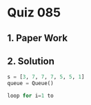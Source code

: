 # Quiz 085

## 1. Paper Work

## 2. Solution

```.py
s = [3, 7, 7, 7, 5, 5, 1]
queue = Queue()

loop for i=1 to 
```
